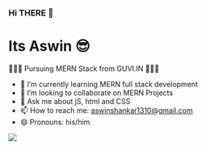    ### Hi THERE 👋
 <h1> Its Aswin 😎 </h1>
  👩🏿‍💻 Pursuing MERN Stack from GUVI.IN 👩🏿‍💻



- 🌱 I’m currently learning  MERN full stack development
- 🤔 I’m looking to collaborate on MERN Projects
- 💬 Ask me about jS, html and CSS
- 📫 How to reach me: aswinshankar1310@gmail.com
- 😄 Pronouns: his/him

<img src = "https://github-readme-stats.vercel.app/api?username=aswin130&&show_icons=true&title_color=F9813A&icon_color=bb2acf&text_color=151515&bg_color=C6FFC1">
